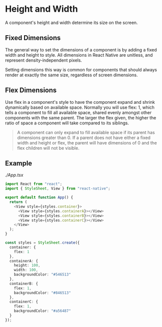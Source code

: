 # Height and Width

A component's height and width determine its size on the screen.

## Fixed Dimensions

The general way to set the dimensions of a component is by adding a fixed width and height to style. All dimensions in React Native are unitless, and represent density-independent pixels.

Setting dimensions this way is common for components that should always render at exactly the same size, regardless of screen dimensions.

## Flex Dimensions

Use flex in a component's style to have the component expand and shrink dynamically based on available space. Normally you will use flex: 1, which tells a component to fill all available space, shared evenly amongst other components with the same parent. The larger the flex given, the higher the ratio of space a component will take compared to its siblings.

> A component can only expand to fill available space if its parent has dimensions greater than 0. If a parent does not have either a fixed width and height or flex, the parent will have dimensions of 0 and the flex children will not be visible.

## Example

_./App.tsx_

```typescript
import React from "react";
import { StyleSheet, View } from "react-native";

export default function App() {
  return (
    <View style={styles.container}>
      <View style={styles.containerA}></View>
      <View style={styles.containerB}></View>
      <View style={styles.containerC}></View>
    </View>
  );
}

const styles = StyleSheet.create({
  container: {
    flex: 1
  },
  containerA: {
    height: 100,
    width: 100,
    backgroundColor: "#546513"
  },
  containerB: {
    flex: 1,
    backgroundColor: "#846513"
  },
  containerC: {
    flex: 1,
    backgroundColor: "#a56487"
  }
});
```

